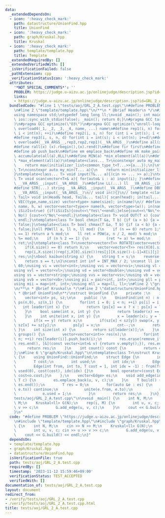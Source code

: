 ```yaml
---
data:
  _extendedDependsOn:
  - icon: ':heavy_check_mark:'
    path: datastructure/UnionFind.hpp
    title: UnionFind
  - icon: ':heavy_check_mark:'
    path: graph/Kruskal.hpp
    title: Kruskal
  - icon: ':heavy_check_mark:'
    path: template/template.hpp
    title: Template
  _extendedRequiredBy: []
  _extendedVerifiedWith: []
  _isVerificationFailed: false
  _pathExtension: cpp
  _verificationStatusIcon: ':heavy_check_mark:'
  attributes:
    '*NOT_SPECIAL_COMMENTS*': ''
    PROBLEM: https://judge.u-aizu.ac.jp/onlinejudge/description.jsp?id=GRL_2_A
    links:
    - https://judge.u-aizu.ac.jp/onlinejudge/description.jsp?id=GRL_2_A
  bundledCode: "#line 1 \"tests/aoj/GRL_2_A.test.cpp\"\n#define PROBLEM \"https://judge.u-aizu.ac.jp/onlinejudge/description.jsp?id=GRL_2_A\"\
    \n#line 2 \"template/template.hpp\"\n/**\n * @brief Header\n */\n#include <bits/stdc++.h>\n\
    using namespace std;\ntypedef long long ll;\nvoid _main(); int main() { cin.tie(0);\
    \ ios::sync_with_stdio(false); _main(); return 0;}\n#pragma GCC target(\"avx2\"\
    )\n#pragma GCC optimize(\"O3\")\n#pragma GCC optimize(\"unroll-loops\")\n#define\
    \ overload4(_1, _2, _3, _4, name, ...) name\n#define rep1(i, n) for (int i = 0;\
    \ i < int(n); ++i)\n#define rep2(i, s, n) for (int i = int(s); i < int(n); ++i)\n\
    #define rep3(i, s, n, d) for(int i = int(s); i < int(n); i+=d)\n#define rep(...)\
    \ overload4(__VA_ARGS__,rep3,rep2,rep1)(__VA_ARGS__)\n#define all(x) (x).begin(),(x).end()\n\
    #define rall(x) (x).rbegin(),(x).rend()\n#define fir first\n#define sec second\n\
    #define pb push_back\n#define em emplace_back\n#define mk make_pair\n#define SUM(a)\
    \ accumulate(all(a),0LL)\n#define MIN(a) *min_element(all(a))\n#define MAX(a)\
    \ *max_element(all(a))\ntemplate<class... T>\nconstexpr auto my_max(T... a){\n\
    \    return max(initializer_list<common_type_t<T...>>{a...});\n}\ntemplate<class...\
    \ T>\nconstexpr auto my_min(T... a){\n    return min(initializer_list<common_type_t<T...>>{a...});\n\
    }\ntemplate<class... T> void input(T&... a){(cin >> ... >> a);}\ntemplate<class\
    \ T> void scan(vector<T>& a){ for(auto& i : a) input(i); }\n#define INT(...) int\
    \ __VA_ARGS__;input(__VA_ARGS__)\n#define LL(...) ll __VA_ARGS__;input(__VA_ARGS__)\n\
    #define STR(...) string __VA_ARGS__;input(__VA_ARGS__)\n#define DBL(...) double\
    \ __VA_ARGS__;input(__VA_ARGS__)\n// void in(){}\n// template <class Head, class...\
    \ Tail> void in(Head& head, Tail&... tail){ scan(head); in(tail...); }\n// #define\
    \ VEC(type,name,size) vector<type> name(size); in(name)\n// #define VVEC(type,\
    \ name, h, w) vector<vector<type>> name(h, vector<type>(w)); in(name)\nvoid Yes(bool\
    \ iSizIs=true) {if(iSizIs){cout<<\"Yes\"<<endl;}else{cout<<\"No\"<<endl;}}\nvoid\
    \ No() {cout<<\"No\"<<endl;}\ntemplate<class T> void OUT(T x) {cout << (x) <<\
    \ endl;}\ntemplate<class T> bool chmin(T &a, T b) {if (a > b) {a = b;return true;}return\
    \ false;}\ntemplate<class T> bool chmax(T &a, T b) {if (a < b) {a = b;return true;}return\
    \ false;}\nll POW(ll a, ll n, ll mod) {\n    if (n == 0) return 1;\n    if (n\
    \ == 1) return a % mod;\n    ll ret = POW(a, n / 2, mod) % mod;\n    (ret *= ret)\
    \ %= mod;\n    if (n % 2 == 1) {\n        (ret *= a) %= mod;\n    }\n    return\
    \ ret;\n}\ntemplate<class T>\nvector<vector<T>> ROTATE(vector<vector<T>> X) {\n\
    \    if(X.size() == 0) return X;\n    vector<vector<T>> res(X[0].size(),vector<T>(X.size()));\n\
    \    rep(i,X.size())rep(j,X[0].size())res[j][X.size()-i-1]=X[i][j];\n    return\
    \ res;\n}\nbool kaibun(string s) {\n    string t = s;\n    reverse(all(t));\n\
    \    return s == t;\n}\nconst int inf = INT_MAX / 2; \nconst ll infl = 1LL <<\
    \ 60;\nusing vi = vector<int>;\nusing vvi = vector<vi>;\nusing vl = vector<ll>;\n\
    using vvl = vector<vl>;\nusing vd = vector<double>;\nusing vvd = vector<vd>;\n\
    using vs = vector<string>;\nusing vvs = vector<vs>;\nusing vb = vector<bool>;\n\
    using vvb = vector<vb>;\nusing pii = pair<int, int>;\nusing pll = pair<ll, ll>;\n\
    using mii = map<int, int>;\nusing mll = map<ll, ll>;\n#line 2 \"graph/Kruskal.hpp\"\
    \n/**\n * @brief Kruskal\n */\n#line 2 \"datastructure/UnionFind.hpp\"\n/**\n\
    \ * @brief UnionFind\n**/\nstruct UnionFind {\n    private :\n    int n, cnt;\n\
    \    vector<int> ps, sz;\n\n    public :\n    UnionFind(int n) : n(n), cnt(n),\
    \ ps(n,0), sz(n,1) {\n        for(int i = 0; i < n; ++i) ps[i] = i;\n    }\n \
    \   int leader(int x) {\n        return (ps[x] == x ? x : ps[x] = leader(ps[x]));\n\
    \    }\n    bool same(int x, int y) {\n        return leader(x) == leader(y);\n\
    \    }\n    int unite(int x, int y) {\n        x = leader(x); y = leader(y);\n\
    \        if(x == y) return x;\n        if(sz[x] < sz[y]) swap(x, y);\n       \
    \ sz[x] += sz[y];\n        ps[y] = x;\n        cnt--;\n        return x;\n   \
    \ }\n    int size(int x) {\n        return sz[leader(x)];\n    }\n    vector<vector<int>>\
    \ groups() {\n        vector<vector<int>> res(n);\n        for(int i = 0; i <\
    \ n; ++i) res[leader(i)].push_back(i);\n        res.erase(remove_if(res.begin(),\
    \ res.end(), [&](const vector<int>& v) {return v.empty();}), res.end());\n   \
    \     return res;\n    }\n    int count() const {\n        return cnt;\n    }\n\
    };\n#line 6 \"graph/Kruskal.hpp\"\n\ntemplate<class T>\nstruct Kruskal : UnionFind\
    \ {\n    using UnionFind::UnionFind;\n    struct Edge {\n        int from, to;\n\
    \        T cost;\n        int used;\n        int idx;\n        Edge() = default;\n\
    \        Edge(int from, int to, T cost = 1, int idx = -1) : from(from), to(to),\
    \ used(0), cost(cost), idx(idx) {}\n        bool operator<(const Edge& o) const{return\
    \ cost<o.cost;}\n    };\n    vector<Edge> es;\n    void add_edge(int u, int v,\
    \ T c) {\n        es.emplace_back(u, v, c);\n    }\n    T build() {\n        sort(es.begin(),\
    \ es.end());\n        T res = 0;\n        for(auto &e : es) {\n            if(same(e.from,\
    \ e.to)) continue;\n            unite(e.from, e.to);\n            res += e.cost;\n\
    \            e.used = 1;\n        }\n        return res;\n    }\n};\n#line 4 \"\
    tests/aoj/GRL_2_A.test.cpp\"\n\nvoid _main() {\n    int N, M;\n    cin >> N >>\
    \ M;\n    Kruskal<ll> G(N);\n    rep(i, M) {\n        int u, v, c; cin >> u >>\
    \ v >> c;\n        G.add_edge(u, v, c);\n    }\n    cout << G.build() << endl;\n\
    }\n"
  code: "#define PROBLEM \"https://judge.u-aizu.ac.jp/onlinejudge/description.jsp?id=GRL_2_A\"\
    \n#include \"template/template.hpp\"\n#include \"graph/Kruskal.hpp\"\n\nvoid _main()\
    \ {\n    int N, M;\n    cin >> N >> M;\n    Kruskal<ll> G(N);\n    rep(i, M) {\n\
    \        int u, v, c; cin >> u >> v >> c;\n        G.add_edge(u, v, c);\n    }\n\
    \    cout << G.build() << endl;\n}"
  dependsOn:
  - template/template.hpp
  - graph/Kruskal.hpp
  - datastructure/UnionFind.hpp
  isVerificationFile: true
  path: tests/aoj/GRL_2_A.test.cpp
  requiredBy: []
  timestamp: '2023-11-12 15:59:46+09:00'
  verificationStatus: TEST_ACCEPTED
  verifiedWith: []
documentation_of: tests/aoj/GRL_2_A.test.cpp
layout: document
redirect_from:
- /verify/tests/aoj/GRL_2_A.test.cpp
- /verify/tests/aoj/GRL_2_A.test.cpp.html
title: tests/aoj/GRL_2_A.test.cpp
---
```

